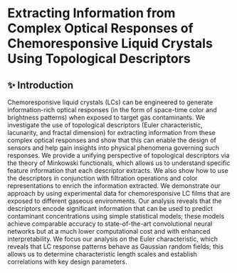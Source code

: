 # Extracting Information from Complex Optical Responses of Chemoresponsive Liquid Crystals Using Topological Descriptors

## ✨ Introduction
Chemoresponsive liquid crystals (LCs) can be engineered to generate information-rich optical responses (in the form of space-time color and brightness patterns) when exposed to target gas contaminants. We investigate the use of topological descriptors (Euler characteristic, lacunarity, and fractal dimension) for extracting information from these complex optical responses and show that this can enable the design of sensors and help gain insights into physical phenomena governing such responses. We provide a unifying perspective of topological descriptors via the theory of Minkowski functionals, which allows us to understand specific feature information that each descriptor extracts. We also show how to use the descriptors in conjunction with filtration operations and color representations to enrich the information extracted. We demonstrate our approach by using experimental data for chemoresponsive LC films that are exposed to different gaseous environments. Our analysis reveals that the descriptors encode significant information that can be used to predict contaminant concentrations using simple statistical models; these models achieve comparable accuracy to state-of-the-art convolutional neural networks but at a much lower computational cost and with enhanced interpretability. We focus our analysis on the Euler characteristic, which reveals that LC response patterns behave as Gaussian random fields; this allows us to determine characteristic length scales and establish correlations with key design parameters.